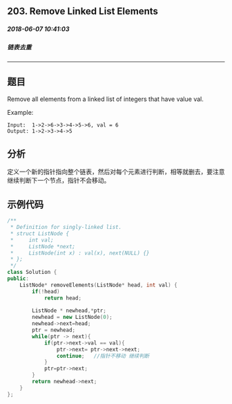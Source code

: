 ## 203. Remove Linked List Elements
##### 2018-06-07 10:41:03
##### 链表去重
***
## 题目

Remove all elements from a linked list of integers that have value val.

Example:
```
Input:  1->2->6->3->4->5->6, val = 6
Output: 1->2->3->4->5
````
## 分析
定义一个新的指针指向整个链表，然后对每个元素进行判断，相等就删去，要注意继续判断下一个节点，指针不会移动。
## 示例代码
```cpp
/**
 * Definition for singly-linked list.
 * struct ListNode {
 *     int val;
 *     ListNode *next;
 *     ListNode(int x) : val(x), next(NULL) {}
 * };
 */
class Solution {
public:
    ListNode* removeElements(ListNode* head, int val) {
        if(!head)
            return head;
        
        ListNode * newhead,*ptr;
        newhead = new ListNode(0);
        newhead->next=head;
        ptr = newhead;
        while(ptr -> next){
            if(ptr->next->val == val){
                ptr->next= ptr->next->next;
                continue;   //指针不移动 继续判断
            }
            ptr=ptr->next;
        }
        return newhead->next;
    }
};
```
